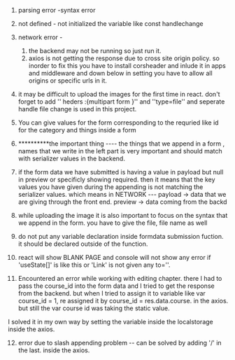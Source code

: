 1. parsing error -syntax error
2. not defined   - not initialized the variable like const handlechange

3. network error -
   1. the backend may not be running so just run it.
   2. axios is not getting the response due to cross site origin policy. 
   so inorder to fix this you have to install corsheader and inlude it in apps and middleware and down below in setting you have to allow all origins or specific urls in it.

4. it may be difficult to upload the images for the first time in react. don't forget to add '' heders :{multipart form }'' and ''type=file'' and seperate handle file change is used in this project.
5. You can give values for the form corresponding to the requried like id for the category and things inside a form

6. **********the important thing ----  the things that we append in a form , names that we write in the left part is very important and should match with serializer values in the backend.

7. if the form data we have submitted is having a value in payload but null in preview or specificly showing required.
    then it means that the key values you have given during the appending is not matching the serializer values. 
    which means in NETWORK --- 
                              payload -> data that we are giving through the front end.
                              preview -> data coming from the backd
8. while uploading the image it is also important to focus on the syntax that we append in the form. you have to give the file, file name as well

9. do not put any variable declaration inside formdata submission fuction. it should be declared outside of the function.

10. react will show  BLANK PAGE and console will not show any error if 'useState[]' is like this or 'Link' is not given any to=''. 

11. Encountered an error while working with editing chapter. there I had to pass the course_id into the form data and I tried to get the response from the backend. but when I tried to assign it to variable like
var course_id = 1, re assigned it by course_id = res.data.course. in the axios. but still the var course id was taking the static value. 

I solved it in my own way by setting the variable inside the localstorage inside the axios.

12. error due to slash appending problem -- can be solved by adding '/' in the last. inside the axios.